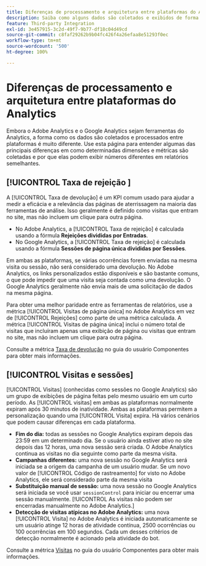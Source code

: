 ```yaml
---
title: Diferenças de processamento e arquitetura entre plataformas do Analytics
description: Saiba como alguns dados são coletados e exibidos de forma diferente entre plataformas como o Adobe Analytics e o Google Analytics.
feature: Third-party Integration
exl-id: 3e457915-3c2d-49f7-9b77-df18c04d49cd
source-git-commit: c8faf29262b9b04fc426f4a26efaa8e51293f0ec
workflow-type: tm+mt
source-wordcount: '500'
ht-degree: 100%

---
```


# Diferenças de processamento e arquitetura entre plataformas do Analytics

Embora o Adobe Analytics e o Google Analytics sejam ferramentas do Analytics, a forma como os dados são coletados e processados entre plataformas é muito diferente. Use esta página para entender algumas das principais diferenças em como determinadas dimensões e métricas são coletadas e por que elas podem exibir números diferentes em relatórios semelhantes.

## [!UICONTROL Taxa de rejeição ]

A [!UICONTROL Taxa de devolução] é um KPI comum usado para ajudar a medir a eficácia e a relevância das páginas de aterrissagem na maioria das ferramentas de análise. Isso geralmente é definido como visitas que entram no site, mas não incluem um clique para outra página.

* No Adobe Analytics, a [!UICONTROL Taxa de rejeição] é calculada usando a fórmula **Rejeições divididas por Entradas**.
* No Google Analytics, a [!UICONTROL Taxa de rejeição] é calculada usando a fórmula **Sessões de página única divididas por Sessões**.

Em ambas as plataformas, se várias ocorrências forem enviadas na mesma visita ou sessão, não será considerado uma devolução. No Adobe Analytics, os links personalizados estão disponíveis e são bastante comuns, o que pode impedir que uma visita seja contada como uma devolução. O Google Analytics geralmente não envia mais de uma solicitação de dados na mesma página.

Para obter uma melhor paridade entre as ferramentas de relatórios, use a métrica [!UICONTROL Visitas de página única] no Adobe Analytics em vez de [!UICONTROL Rejeições] como parte de uma métrica calculada. A métrica [!UICONTROL Visitas de página única] inclui o número total de visitas que incluíram apenas uma exibição de página ou visitas que entram no site, mas não incluem um clique para outra página.

Consulte a métrica [Taxa de devolução](/help/components/metrics/bounce-rate.md) no guia do usuário Componentes para obter mais informações.

## [!UICONTROL Visitas e sessões]

[!UICONTROL Visitas] (conhecidas como sessões no Google Analytics) são um grupo de exibições de página feitas pelo mesmo usuário em um curto período. As [!UICONTROL visitas] em ambas as plataformas normalmente expiram após 30 minutos de inatividade. Ambas as plataformas permitem a personalização quando uma [!UICONTROL Visita] expira. Há vários cenários que podem causar diferenças em cada plataforma.

* **Fim do dia:** todas as sessões no Google Analytics expiram depois das 23:59 em um determinado dia. Se o usuário ainda estiver ativo no site depois das 12 horas, uma nova sessão será criada. O Adobe Analytics continua as visitas no dia seguinte como parte da mesma visita.
* **Campanhas diferentes:** uma nova sessão no Google Analytics será iniciada se a origem da campanha de um usuário mudar. Se um novo valor de [!UICONTROL Código de rastreamento] for visto no Adobe Analytics, ele será considerado parte da mesma visita
* **Substituição manual de sessão:** uma nova sessão no Google Analytics será iniciada se você usar `sessionControl` para iniciar ou encerrar uma sessão manualmente. [!UICONTROL As visitas não podem ser encerradas manualmente no Adobe Analytics.]
* **Detecção de visitas atípicas no Adobe Analytics:** uma nova [!UICONTROL Visita] no Adobe Analytics é iniciada automaticamente se um usuário atinge 12 horas de atividade contínua, 2500 ocorrências ou 100 ocorrências em 100 segundos. Cada um desses critérios de detecção normalmente é acionado pela atividade do bot.

Consulte a métrica [Visitas](/help/components/metrics/visits.md) no guia do usuário Componentes para obter mais informações.
